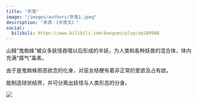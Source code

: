 ```yaml
---
title: "奈落"
image: "/images/authors/奈落1.jpeg"
description: "来源：《犬夜叉》"
social:
  bilibili: https://www.bilibili.com/bangumi/play/ep289988
---
```


山贼“鬼蜘蛛”被众多妖怪吞噬以后形成的半妖，为人类和各种妖兽的混合体，体内充满“瘴气”毒素。

由于是鬼蜘蛛邪恶欲念的化身，对巫女桔梗有着非正常的爱欲及占有欲。

能制造球状结界，并可分离出妖怪与人类形态的分身。

![](/images/authors/奈落2.jpg)
